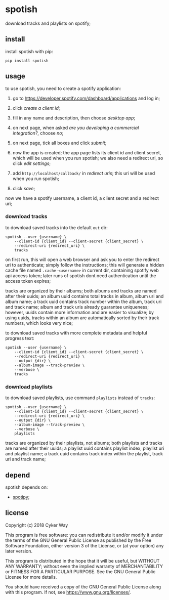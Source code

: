 # spotish

download tracks and playlists on spotify;

## install

install spotish with pip:

    pip install spotish

## usage

to use spotish, you need to create a spotify application:

1.  go to <https://developer.spotify.com/dashboard/applications> and log in;

2.  click *create a client id*;

3.  fill in any name and description, then choose *desktop app*;

4.  on next page, when asked *are you developing a commercial integration?*,
    choose *no*;

5.  on next page, tick all boxes and click *submit*;

6.  now the app is created; the app page lists its client id and client secret,
    which will be used when you run spotish; we also need a redirect uri, so
    click *edit settings*;

7.  add `http://localhost/callback/` in *redirect uris*; this uri will be used
    when you run spotish;

8.  click *save*;

now we have a spotify username, a client id, a client secret and a redirect uri;

### download tracks

to download saved tracks into the default `out` dir:

    spotish --user {username} \
        --client-id {client_id} --client-secret {client_secret} \
        --redirect-uri {redirect_uri} \
        tracks

on first run, this will open a web browser and ask you to enter the redirect uri
to authenticate; simply follow the instructions; this will generate a hidden
cache file named `.cache-<username>` in current dir, containing spotify web api
access token; later runs of spotish dont need authentication until the access
token expires;

tracks are organized by their albums; both albums and tracks are named after
their uuids; an album uuid contains total tracks in album, album uri and album
name; a track uuid contains track number within the album, track uri and track
name; album and track uris already guarantee uniqueness; however, uuids contain
more information and are easier to visualize; by using uuids, tracks within an
album are automatically sorted by their track numbers, which looks very nice;

to download saved tracks with more complete metadata and helpful progress text:

    spotish --user {username} \
        --client-id {client_id} --client-secret {client_secret} \
        --redirect-uri {redirect_uri} \
        --output {dir} \
        --album-image --track-preview \
        --verbose \
        tracks

### download playlists

to download saved playlists, use command `playlists` instead of `tracks`:

    spotish --user {username} \
        --client-id {client_id} --client-secret {client_secret} \
        --redirect-uri {redirect_uri} \
        --output {dir} \
        --album-image --track-preview \
        --verbose \
        playlists

tracks are organized by their playlists, not albums; both playlists and tracks
are named after their uuids; a playlist uuid contains playlist index, playlist
uri and playlist name; a track uuid contains track index within the playlist,
track uri and track name;

## depend

spotish depends on:

-   [spotipy](https://github.com/plamere/spotipy);

## license

Copyright (c) 2018 Cyker Way

This program is free software: you can redistribute it and/or modify it under
the terms of the GNU General Public License as published by the Free Software
Foundation, either version 3 of the License, or (at your option) any later
version.

This program is distributed in the hope that it will be useful, but WITHOUT ANY
WARRANTY; without even the implied warranty of MERCHANTABILITY or FITNESS FOR A
PARTICULAR PURPOSE.  See the GNU General Public License for more details.

You should have received a copy of the GNU General Public License along with
this program.  If not, see <https://www.gnu.org/licenses/>.

